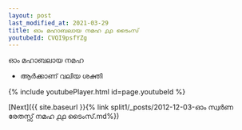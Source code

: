 ```yaml
---
layout: post
last_modified_at: 2021-03-29
title: ഓം മഹാബലായ നമഹ ൧൧ ടൈംസ്
youtubeId: CVQI9psfYZg
---
```

 
 
 ഓം മഹാബലായ നമഹ 
 
 -  ആർക്കാണ് വലിയ ശക്തി 
 
  
 
  
 
 
 
 
 
 


{% include youtubePlayer.html id=page.youtubeId %}
 
[Next]({{ site.baseurl }}{% link  split1/_posts/2012-12-03-ഓം സ്വർണ രേതസ്സ് നമഹ ൧൧ ടൈംസ്.md%})
 
